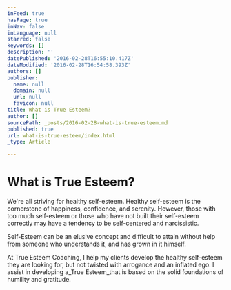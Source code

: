 ```yaml
---
inFeed: true
hasPage: true
inNav: false
inLanguage: null
starred: false
keywords: []
description: ''
datePublished: '2016-02-28T16:55:10.417Z'
dateModified: '2016-02-28T16:54:58.393Z'
authors: []
publisher:
  name: null
  domain: null
  url: null
  favicon: null
title: What is True Esteem?
author: []
sourcePath: _posts/2016-02-28-what-is-true-esteem.md
published: true
url: what-is-true-esteem/index.html
_type: Article

---
```

# **What is True Esteem?**

We're all striving for healthy self-esteem. Healthy self-esteem is the cornerstone of happiness, confidence, and serenity. However, those with too much self-esteem or those who have not built their self-esteem correctly may have a tendency to be self-centered and narcissistic.

Self-Esteem can be an elusive concept and difficult to attain without help from someone who understands it, and has grown in it himself.

At True Esteem Coaching, I help my clients develop the healthy self-esteem they are looking for, but not twisted with arrogance and an inflated ego. I assist in developing a_True Esteem_that is based on the solid foundations of humility and gratitude.
